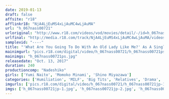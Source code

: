 ```yaml
---
date: 2019-01-13
draft: false
affsite: "r18"
afflinkr18: "NjA4LjEuMS4xLjAuMC4wLjAuMA"
url: "h_067nass00721"
urloriginal: "http://www.r18.com/videos/vod/movies/detail/-/id=h_067nass00721"
urlfinal: "http://media.r18.com/track/NjA4LjEuMS4xLjAuMC4wLjAuMA/videos/vod/movies/detail/-/id=h_067nass00721"
samplevid: "----"
title: "'What Are You Going To Do With An Old Lady Like Me?' As A Single Mother, This Mother/ Child At Home Had Given Up On The Pleasures Of Being A Woman, But When She Felt His Cock Pumping Her, It Was Such A Nostalgic Feeling That She Didn't Mind Being Raped After All"
mainimgurl: "pics.r18.com/digital/video/h_067nass00721/h_067nass00721ps.jpg"
mainimgs: "h_067nass00721ps.jpg"
releasedate: "Oct. 13, 2017"
duration: 240
productioncomp: "Nadeshiko"
girls: ['Yumi Naito', 'Momoko Minami', 'Shino Miyazawa']
categories: ['Humiliation', 'MILF', 'Big Tits', 'Relatives', 'Drama', 'Over 4 Hours', 'Hi-Def']
imgurls: ['pics.r18.com/digital/video/h_067nass00721/h_067nass00721jp-1.jpg', 'pics.r18.com/digital/video/h_067nass00721/h_067nass00721jp-2.jpg', 'pics.r18.com/digital/video/h_067nass00721/h_067nass00721jp-3.jpg', 'pics.r18.com/digital/video/h_067nass00721/h_067nass00721jp-4.jpg', 'pics.r18.com/digital/video/h_067nass00721/h_067nass00721jp-5.jpg', 'pics.r18.com/digital/video/h_067nass00721/h_067nass00721jp-6.jpg', 'pics.r18.com/digital/video/h_067nass00721/h_067nass00721jp-7.jpg', 'pics.r18.com/digital/video/h_067nass00721/h_067nass00721jp-8.jpg', 'pics.r18.com/digital/video/h_067nass00721/h_067nass00721jp-9.jpg', 'pics.r18.com/digital/video/h_067nass00721/h_067nass00721jp-10.jpg', 'pics.r18.com/digital/video/h_067nass00721/h_067nass00721jp-11.jpg', 'pics.r18.com/digital/video/h_067nass00721/h_067nass00721jp-12.jpg', 'pics.r18.com/digital/video/h_067nass00721/h_067nass00721jp-13.jpg', 'pics.r18.com/digital/video/h_067nass00721/h_067nass00721jp-14.jpg', 'pics.r18.com/digital/video/h_067nass00721/h_067nass00721jp-15.jpg', 'pics.r18.com/digital/video/h_067nass00721/h_067nass00721jp-16.jpg', 'pics.r18.com/digital/video/h_067nass00721/h_067nass00721jp-17.jpg', 'pics.r18.com/digital/video/h_067nass00721/h_067nass00721jp-18.jpg', 'pics.r18.com/digital/video/h_067nass00721/h_067nass00721jp-19.jpg', 'pics.r18.com/digital/video/h_067nass00721/h_067nass00721jp-20.jpg']
imgs: ['h_067nass00721jp-1.jpg', 'h_067nass00721jp-2.jpg', 'h_067nass00721jp-3.jpg', 'h_067nass00721jp-4.jpg', 'h_067nass00721jp-5.jpg', 'h_067nass00721jp-6.jpg', 'h_067nass00721jp-7.jpg', 'h_067nass00721jp-8.jpg', 'h_067nass00721jp-9.jpg', 'h_067nass00721jp-10.jpg', 'h_067nass00721jp-11.jpg', 'h_067nass00721jp-12.jpg', 'h_067nass00721jp-13.jpg', 'h_067nass00721jp-14.jpg', 'h_067nass00721jp-15.jpg', 'h_067nass00721jp-16.jpg', 'h_067nass00721jp-17.jpg', 'h_067nass00721jp-18.jpg', 'h_067nass00721jp-19.jpg', 'h_067nass00721jp-20.jpg']
---
```

